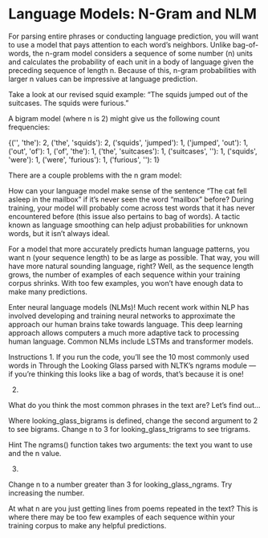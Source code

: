 # Language Models: N-Gram and NLM
For parsing entire phrases or conducting language prediction, you will want to use a model that pays attention to each word’s neighbors. Unlike bag-of-words, the n-gram model considers a sequence of some number (n) units and calculates the probability of each unit in a body of language given the preceding sequence of length n. Because of this, n-gram probabilities with larger n values can be impressive at language prediction.

Take a look at our revised squid example: “The squids jumped out of the suitcases. The squids were furious.”

A bigram model (where n is 2) might give us the following count frequencies:

{('', 'the'): 2, ('the', 'squids'): 2, ('squids', 'jumped'): 1, ('jumped', 'out'): 1, ('out', 'of'): 1, ('of', 'the'): 1, ('the', 'suitcases'): 1, ('suitcases', ''): 1, ('squids', 'were'): 1, ('were', 'furious'): 1, ('furious', ''): 1}
 
There are a couple problems with the n gram model:

How can your language model make sense of the sentence “The cat fell asleep in the mailbox” if it’s never seen the word “mailbox” before? During training, your model will probably come across test words that it has never encountered before (this issue also pertains to bag of words). A tactic known as language smoothing can help adjust probabilities for unknown words, but it isn’t always ideal.

For a model that more accurately predicts human language patterns, you want n (your sequence length) to be as large as possible. That way, you will have more natural sounding language, right? Well, as the sequence length grows, the number of examples of each sequence within your training corpus shrinks. With too few examples, you won’t have enough data to make many predictions.

Enter neural language models (NLMs)! Much recent work within NLP has involved developing and training neural networks to approximate the approach our human brains take towards language. This deep learning approach allows computers a much more adaptive tack to processing human language. Common NLMs include LSTMs and transformer models.

Instructions
1.
If you run the code, you’ll see the 10 most commonly used words in Through the Looking Glass parsed with NLTK’s ngrams module — if you’re thinking this looks like a bag of words, that’s because it is one!

2.
What do you think the most common phrases in the text are? Let’s find out…

Where looking_glass_bigrams is defined, change the second argument to 2 to see bigrams. Change n to 3 for looking_glass_trigrams to see trigrams.

Hint
The ngrams() function takes two arguments: the text you want to use and the n value.

3.
Change n to a number greater than 3 for looking_glass_ngrams. Try increasing the number.

At what n are you just getting lines from poems repeated in the text? This is where there may be too few examples of each sequence within your training corpus to make any helpful predictions.